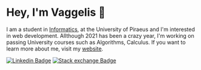 # Hey, I'm Vaggelis 👋

I am a student in [Informatics](http://www.cs.unipi.gr/index.php?), at the University of Piraeus and I'm interested in web development. Allthough 2021 has been a crazy year, I'm working on passing University courses such as Algorithms, Calculus. If you want to learn more about me, visit my [website](https://manousakisvaggelis.com).

[![Linkedin Badge](https://img.shields.io/badge/-VaggelisManousakis-blue?style=flat-square&logo=Linkedin&logoColor=white&link=https://www.linkedin.com/in/manousakisvaggelis/)](https://www.linkedin.com/in/manousakisvaggelis/)  [![Stack exchange Badge](https://img.shields.io/badge/-VaggelisManousakis-black?style=flat-square&logo=stackoverflow&Color=#F58025&link=https://stackoverflow.com/users/8793079/vaggelis-manousakis)](https://stackoverflow.com/users/8793079/vaggelis-manousakis)

